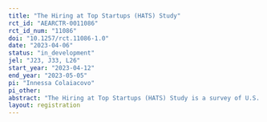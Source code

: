 ```yaml
---
title: "The Hiring at Top Startups (HATS) Study"
rct_id: "AEARCTR-0011086"
rct_id_num: "11086"
doi: "10.1257/rct.11086-1.0"
date: "2023-04-06"
status: "in_development"
jel: "J23, J33, L26"
start_year: "2023-04-12"
end_year: "2023-05-05"
pi: "Innessa Colaiacovo"
pi_other:
abstract: "The Hiring at Top Startups (HATS) Study is a survey of U.S. entrepreneurs and startup executives designed to investigate how entrepreneurs hire employees and to examine their beliefs about wages. The survey first asks about the strategies and resources young firms use to search for talent and set compensation before asking entrepreneurs to recommend a wage for four job postings. "
layout: registration
---
```


